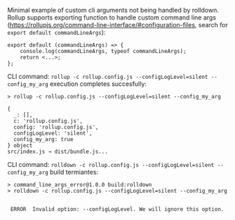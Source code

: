 Minimal example of custom cli arguments not being handled by rolldown.
Rollup supports exporting function to handle custom command line args (https://rollupjs.org/command-line-interface/#configuration-files, search for `export default commandLineArgs`):

```
export default (commandLineArgs) => {
    console.log(commandLineArgs, typeof commandLineArgs);
    return <...>;
};
```

CLI command: `rollup -c rollup.config.js --configLogLevel=silent --config_my_arg` execution completes succesfully:
```text
> rollup -c rollup.config.js --configLogLevel=silent --config_my_arg

{
  _: [],
  c: 'rollup.config.js',
  config: 'rollup.config.js',
  configLogLevel: 'silent',
  config_my_arg: true
} object
src/index.js → dist/bundle.js...
```

CLI command: `rolldown -c rollup.config.js --configLogLevel=silent --config_my_arg` build termiantes:
```text
> command_line_args_error@1.0.0 build:rolldown
> rolldown -c rollup.config.js --configLogLevel=silent --config_my_arg


 ERROR  Invalid option: --configLogLevel. We will ignore this option.
```
